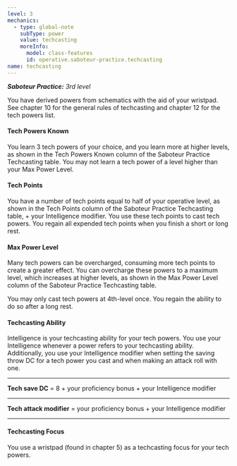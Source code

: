 ```yaml
---
level: 3
mechanics:
  - type: global-note
    subType: power
    value: techcasting
    moreInfo:
      model: class-features
      id: operative.saboteur-practice.techcasting
name: techcasting
---
```

_**Saboteur Practice:** 3rd level_
You have derived powers from schematics with the aid of your wristpad. See chapter 10 for the general rules of techcasting and chapter 12 for the tech powers list.
#### Tech Powers Known
You learn 3 tech powers of your choice, and you learn more at higher levels, as shown in the Tech Powers Known column of the Saboteur Practice Techcasting table. You may not learn a tech power of a level higher than your Max Power Level.
#### Tech Points
You have a number of tech points equal to half of your operative level, as shown in the Tech Points column of the Saboteur Practice Techcasting table, + your Intelligence modifier. You use these tech points to cast tech powers. You regain all expended tech points when you finish a short or long rest.
#### Max Power Level
Many tech powers can be overcharged, consuming more tech points to create a greater effect. You can overcharge these powers to a maximum level, which increases at higher levels, as shown in the Max Power Level column of the Saboteur Practice Techcasting table.
You may only cast tech powers at 4th-level once. You regain the ability to do so after a long rest.
#### Techcasting Ability
Intelligence is your techcasting ability for your tech powers. You use your Intelligence whenever a power refers to your techcasting ability. Additionally, you use your Intelligence modifier when setting the saving throw DC for a tech power you cast and when making an attack roll with one.
___
**Tech save DC** = 8 + your proficiency bonus + your Intelligence modifier
___
**Tech attack modifier** = your proficiency bonus + your Intelligence modifier
___
#### Techcasting Focus
You use a wristpad (found in chapter 5) as a techcasting focus for your tech powers.